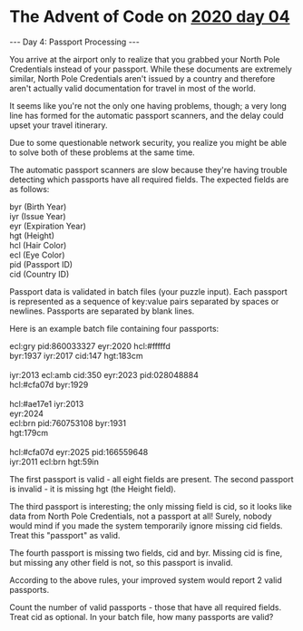 # The Advent of Code on [2020 day 04](https://adventofcode.com/2020/day/4)

--- Day 4: Passport Processing ---

You arrive at the airport only to realize that you grabbed your North Pole Credentials instead of your passport. While these documents are extremely similar, North Pole Credentials aren't issued by a country and therefore aren't actually valid documentation for travel in most of the world.

It seems like you're not the only one having problems, though; a very long line has formed for the automatic passport scanners, and the delay could upset your travel itinerary.

Due to some questionable network security, you realize you might be able to solve both of these problems at the same time.

The automatic passport scanners are slow because they're having trouble detecting which passports have all required fields. The expected fields are as follows:

byr (Birth Year)\
iyr (Issue Year)\
eyr (Expiration Year)\
hgt (Height)\
hcl (Hair Color)\
ecl (Eye Color)\
pid (Passport ID)\
cid (Country ID)

Passport data is validated in batch files (your puzzle input). Each passport is represented as a sequence of key:value pairs separated by spaces or newlines. Passports are separated by blank lines.

Here is an example batch file containing four passports:

ecl:gry pid:860033327 eyr:2020 hcl:#fffffd\
byr:1937 iyr:2017 cid:147 hgt:183cm\
\
iyr:2013 ecl:amb cid:350 eyr:2023 pid:028048884\
hcl:#cfa07d byr:1929\
\
hcl:#ae17e1 iyr:2013\
eyr:2024\
ecl:brn pid:760753108 byr:1931\
hgt:179cm\
\
hcl:#cfa07d eyr:2025 pid:166559648\
iyr:2011 ecl:brn hgt:59in

The first passport is valid - all eight fields are present. The second passport is invalid - it is missing hgt (the Height field).

The third passport is interesting; the only missing field is cid, so it looks like data from North Pole Credentials, not a passport at all! Surely, nobody would mind if you made the system temporarily ignore missing cid fields.  Treat this "passport" as valid.

The fourth passport is missing two fields, cid and byr. Missing cid is fine, but missing any other field is not, so this passport is invalid.

According to the above rules, your improved system would report 2 valid passports.

Count the number of valid passports - those that have all required fields. Treat cid as optional. In your batch file, how many passports are valid?